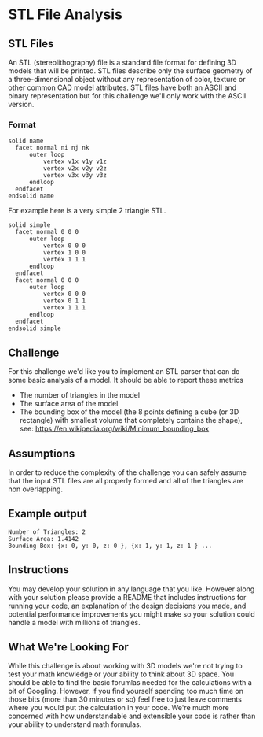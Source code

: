 # STL File Analysis

## STL Files

An STL (stereolithography) file is a standard file format for defining 3D models that will be printed. STL files describe only the surface geometry of a three-dimensional object without any representation of color, texture or other common CAD model attributes. STL files have both an ASCII and binary representation but for this challenge we'll only work with the ASCII version.

### Format

```
solid name
  facet normal ni nj nk
      outer loop
          vertex v1x v1y v1z
          vertex v2x v2y v2z
          vertex v3x v3y v3z
      endloop
  endfacet
endsolid name
```

For example here is a very simple 2 triangle STL.

```
solid simple
  facet normal 0 0 0
      outer loop
          vertex 0 0 0
          vertex 1 0 0
          vertex 1 1 1
      endloop
  endfacet
  facet normal 0 0 0
      outer loop
          vertex 0 0 0
          vertex 0 1 1
          vertex 1 1 1
      endloop
  endfacet
endsolid simple
```

## Challenge

For this challenge we'd like you to implement an STL parser that can do some basic analysis of a model. It should be able to report these metrics

* The number of triangles in the model
* The surface area of the model
* The bounding box of the model (the 8 points defining a cube (or 3D rectangle) with smallest volume that completely contains the shape), see: https://en.wikipedia.org/wiki/Minimum_bounding_box

## Assumptions

In order to reduce the complexity of the challenge you can safely assume that the input STL files are all properly formed and all of the triangles are non overlapping.

## Example output

```
Number of Triangles: 2
Surface Area: 1.4142
Bounding Box: {x: 0, y: 0, z: 0 }, {x: 1, y: 1, z: 1 } ...
```

## Instructions

You may develop your solution in any language that you like. However along with your solution please provide a README that includes instructions for running your code, an explanation of the design decisions you made, and potential performance improvements you might make so your solution could handle a model with millions of triangles.

## What We're Looking For

While this challenge is about working with 3D models we're not trying to test your math knowledge or your ability to think about 3D space. You should be able to find the basic forumlas needed for the calculations with a bit of Googling. However, if you find yourself spending too much time on those bits (more than 30 minutes or so) feel free to just leave comments where you would put the calculation in your code. We're much more concerned with how understandable and extensible your code is rather than your ability to understand math formulas.


